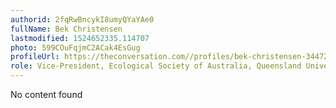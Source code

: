 ```yaml
---
authorid: 2fqRwBncykI8umyQYaYAe0
fullName: Bek Christensen
lastmodified: 1524652335.114707
photo: 599COuFqjmC2ACak4EsGug
profileUrl: https://theconversation.com//profiles/bek-christensen-344720
role: Vice-President, Ecological Society of Australia, Queensland University of Technology
---
```

No content found